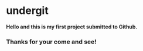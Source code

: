 # undergit
**Hello and this is my first project submitted to Github.**
### Thanks for your come and see!

